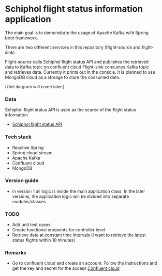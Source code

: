 # Schiphol flight status information application

The main goal is to demonstrate the usage of Apache Kafka with Spring boot framework.

There are two different services in this repository (flight-source and flight-sink)

Flight-source calls Schiphol flight status API and publishes the retrieved data to Kafka topic on confluent cloud
Flight-sink consumes Kafka topic and retrieves data. Currently it prints out in the console. It is planned to use MongoDB cloud as a storage to store the consumed data.

(Uml diagram will come later.)

### Data
Schiphol flight status API is used as the source of the flight status information

* [Schiphol flight status API](https://developer.schiphol.nl/)

### Tech stack

*   Reactive Spring
*   Spring cloud stream
*   Apache Kafka
*   Confluent cloud
*   MongoDB 

### Version guide

*   In version 1 all logic is inside the main application class. In the later versions, the application logic will be divided into separate modules/classes

### TODO

*   Add unit test cases
*   Create functional endpoints for controller level
*   Retrieve data at constant time intervals (I want to retrieve the latest status flights within 10 minutes)

### Remarks

* Go to confluent cloud and create an account. Follow the instructions and get the key and secret for the access [Confluent cloud](https://confluent.cloud/)